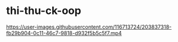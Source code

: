 # thi-thu-ck-oop



https://user-images.githubusercontent.com/116713724/203837318-fb29b904-0c11-46c7-9818-d932f5b5c5f7.mp4

